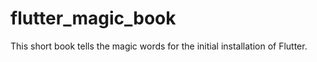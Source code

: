 # flutter_magic_book
This short book tells the magic words for the initial installation of Flutter.
